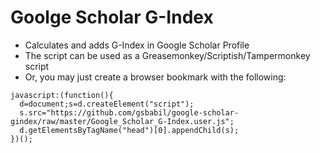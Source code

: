 Goolge Scholar G-Index
======================

 - Calculates and adds G-Index in Google Scholar Profile
 - The script can be used as a Greasemonkey/Scriptish/Tampermonkey script
 - Or, you may just create a browser bookmark with the following:

```
javascript:(function(){
  d=document;s=d.createElement("script");
  s.src="https://github.com/gsbabil/google-scholar-gindex/raw/master/Google_Scholar_G-Index.user.js";
  d.getElementsByTagName("head")[0].appendChild(s);
})();
```
